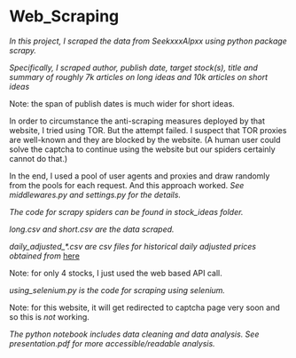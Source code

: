 # Web_Scraping

*In this project, I scraped the data from SeekxxxAlpxx using python package scrapy.*

*Specifically, I scraped author, publish date, target stock(s), title and summary of roughly 7k articles on long ideas and 10k articles on short ideas*

Note: the span of publish dates is much wider for short ideas.

In order to circumstance the anti-scraping measures deployed by that website, I tried using TOR. But the attempt failed. I suspect that TOR proxies are well-known and they are blocked by the website. (A human user could solve the captcha to continue using the website but our spiders certainly cannot do that.) 

In the end, I used a pool of user agents and proxies and draw randomly from the pools for each request. And this approach worked. *See middlewares.py and settings.py for the details.*


*The code for scrapy spiders can be found in stock_ideas folder.*

*long.csv and short.csv are the data scraped.*

*daily_adjusted_\*.csv are csv files for historical daily adjusted prices obtained from* [here](https://www.alphavantage.co/)

Note: for only 4 stocks, I just used the web based API call.

*using_selenium.py is the code for scraping using selenium.* 

Note: for this website, it will get redirected to captcha page very soon and so this is *not* working.

*The python notebook includes data cleaning and data analysis. See presentation.pdf for more accessible/readable analysis.* 

